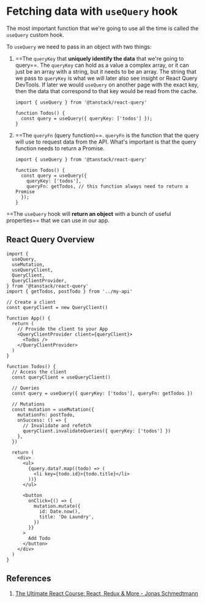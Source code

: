 # Fetching data with `useQuery` hook

The most important function that we're going to use all the time is called the `useQuery` custom hook.

To `useQuery` we need to pass in an object with two things:

1. ==The `queryKey` that **uniquely identify the data** that we're going to query==.  The `queryKey` can hold as a value a complex array, or it can just be an array with a string, but it needs to be an array.  The string that we pass to `queryKey` is what we will later also see insight or React Query DevTools. If later we would `useQuery` on another page with the exact key, then the data that correspond to that key would be read from the cache.

   ```react
   import { useQuery } from '@tanstack/react-query'
   
   function Todos() {
     const query = useQuery({ queryKey: ['todos'] });
   }
   ```

2. ==The `queryFn` (query function)==. `queryFn` is the function that the query will use to request data from the API. What's important is that the query function needs to return a Promise.

   ```react
   import { useQuery } from '@tanstack/react-query'
   
   function Todos() {
     const query = useQuery({
       queryKey: ['todos'], 
       queryFn: getTodos, // this function always need to return a Promise
     });
   }
   ```

==The `useQuery` hook will **return an object** with a bunch of useful properties== that we can use in our app.

## React Query Overview

```react
import {
  useQuery,
  useMutation,
  useQueryClient,
  QueryClient,
  QueryClientProvider,
} from '@tanstack/react-query'
import { getTodos, postTodo } from '../my-api'

// Create a client
const queryClient = new QueryClient()

function App() {
  return (
    // Provide the client to your App
    <QueryClientProvider client={queryClient}>
      <Todos />
    </QueryClientProvider>
  )
}

function Todos() {
  // Access the client
  const queryClient = useQueryClient()

  // Queries
  const query = useQuery({ queryKey: ['todos'], queryFn: getTodos })

  // Mutations
  const mutation = useMutation({
    mutationFn: postTodo,
    onSuccess: () => {
      // Invalidate and refetch
      queryClient.invalidateQueries({ queryKey: ['todos'] })
    },
  })

  return (
    <div>
      <ul>
        {query.data?.map((todo) => (
          <li key={todo.id}>{todo.title}</li>
        ))}
      </ul>

      <button
        onClick={() => {
          mutation.mutate({
            id: Date.now(),
            title: 'Do Laundry',
          })
        }}
      >
        Add Todo
      </button>
    </div>
  )
}
```

## References

1. [The Ultimate React Course: React, Redux & More - Jonas Schmedtmann](https://www.udemy.com/course/the-ultimate-react-course/)